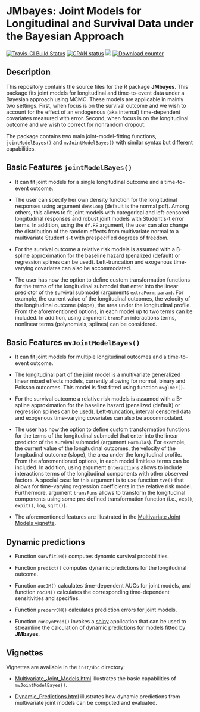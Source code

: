 JMbayes: Joint Models for Longitudinal and Survival Data under the Bayesian Approach
================
[![Travis-CI Build Status](https://travis-ci.org/drizopoulos/JMbayes.svg?branch=master)](https://travis-ci.org/drizopoulos/JMbayes) [![CRAN status](http://www.r-pkg.org/badges/version/JMbayes)](https://cran.r-project.org/package=JMbayes) [![](https://cranlogs.r-pkg.org/badges/grand-total/JMbayes)](https://CRAN.R-project.org/package=JMbayes) [![Download counter](http://cranlogs.r-pkg.org/badges/JMbayes)](https://cran.r-project.org/package=JMbayes)

Description
------------

This repository contains the source files for the R package <strong>JMbayes</strong>. 
This package fits joint models for longitudinal and time-to-event data under a Bayesian 
approach using MCMC. These models are applicable in mainly two settings. First, when focus
is on the survival outcome and we wish to account for the effect of an endogenous 
(aka internal) time-dependent covariates measured with error. Second, when focus is on the
longitudinal outcome and we wish to correct for nonrandom dropout.

The package contains two main joint-model-fitting functions, `jointModelBayes()` and 
`mvJointModelBayes()` with similar syntax but different capabilities.

Basic Features `jointModelBayes()`
------------

- It can fit joint models for a single longitudinal outcome and a time-to-event outcome. 

- The user can specify her own density function for the longitudinal responses using 
argument `densLong` (default is the normal pdf). Among others, this allows to fit joint 
models with categorical and left-censored longitudinal responses and robust joint models 
with Student's-t error terms. In addition, using the `df.RE` argument, the user can also 
change the distribution of the random effects from multivariate normal to a multivariate 
Student's-t with prespecified degrees of freedom.

- For the survival outcome a relative risk models is assumed with a B-spline approximation
for the baseline hazard (penalized (default) or regression splines can be used). 
Left-truncation and exogenous time-varying covariates can also be accommodated.

- The user has now the option to define custom transformation functions for the terms of 
the longitudinal submodel that enter into the linear predictor of the survival submodel 
(arguments `extraForm`, `param`). For example, the current value of the 
longitudinal outcomes, the velocity of the longitudinal outcome (slope), the area under
the longitudinal profile. From the aforementioned options, in each model up to two terms 
can be included. In addition, using argument `transFun` interactions terms, nonlinear terms 
(polynomials, splines) can be considered.

Basic Features `mvJointModelBayes()`
------------

- It can fit joint models for multiple longitudinal outcomes and a time-to-event outcome. 

- The longitudinal part of the joint model is a multivariate generalized linear mixed 
effects models, currently allowing for normal, binary and Poisson outcomes. This model is
first fitted using function `mvglmer()`.

- For the survival outcome a relative risk models is assumed with a B-spline approximation
for the baseline hazard (penalized (default) or regression splines can be used). 
Left-truncation, interval censored data and exogenous time-varying covariates can also be 
accommodated.

- The user has now the option to define custom transformation functions for the terms of 
the longitudinal submodel that enter into the linear predictor of the survival submodel 
(argument `Formulas`). For example, the current value of the longitudinal outcomes, the 
velocity of the longitudinal outcome (slope), the area under the longitudinal profile. 
From the aforementioned options, in each model limitless terms can be included. In 
addition, using argument `Interactions` allows to include interactions terms of the 
longitudinal components with other observed factors. A special case for this argument is
to use function `tve()` that allows for time-varying regression coefficients in the 
relative risk model. Furthermore, argument `transFuns` allows to transform the longitudinal 
components using some pre-defined transformation function (i.e., `exp()`, `expit()`, `log`,
`sqrt()`).

- The aforementioned features are illustrated in the [Multivariate Joint Models vignette](http://www.drizopoulos.com/vignettes/Multivariate%20Joint%20Models.html).

Dynamic predictions
------------

* Function `survfitJM()` computes dynamic survival probabilities.

* Function `predict()` computes dynamic predictions for the longitudinal outcome.

* Function `aucJM()` calculates time-dependent AUCs for joint models, and function 
`rocJM()` calculates the corresponding time-dependent sensitivities and specifies.

* Function `prederrJM()` calculates prediction errors for joint models.

* Function `runDynPred()` invokes a [shiny](https://shiny.rstudio.com/) application that 
can be used to streamline the calculation of dynamic predictions for models fitted by
**JMbayes**.

Vignettes
------------
Vignettes are available in the `inst/doc` directory:

* [Multivariate_Joint_Models.html](./doc/Multivariate_Joint_Models.html) illustrates the
basic capabilities of `mvJointModelBayes()`.

* [Dynamic_Predictions.html](./doc/Dynamic_Predictions.html) illustrates how dynamic 
predictions from multivariate joint models can be computed and evaluated.


